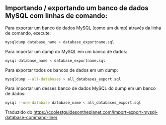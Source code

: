 ## Importando / exportando um banco de dados MySQL com linhas de comando:

Para exportar um banco de dados MySQL (como um dump) através da linha de comando, execute:

```bash
mysqldump database_name > database_exportname.sql
```

Para importar um dump do MySQL em um banco de dados:

```bash
mysql database_name < database_exportname.sql
```

Para exportar todos os bancos de dados em um dump:

```bash
mysqldump --all-databases > all_databases_export.sql
```

Para importar um desses banco de dados MySQL do dump em um banco de dados:

```bash
mysql --one-database database_name < all_databases_export.sql
```

Traduzido do <https://coolestguidesontheplanet.com/import-export-mysql-database-command-line/>